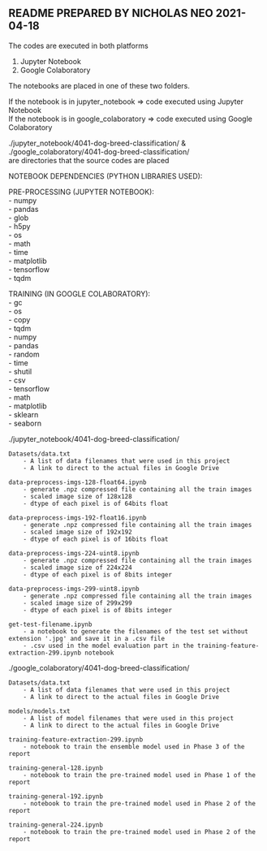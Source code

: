 ## README PREPARED BY NICHOLAS NEO 2021-04-18

The codes are executed in both platforms
1. Jupyter Notebook  
2. Google Colaboratory  

The notebooks are placed in one of these two folders.  

If the notebook is in jupyter_notebook => code executed using Jupyter Notebook  
If the notebook is in google_colaboratory => code executed using Google Colaboratory  

./jupyter_notebook/4041-dog-breed-classification/ &  
./google_colaboratory/4041-dog-breed-classification/  
are directories that the source codes are placed  

NOTEBOOK DEPENDENCIES (PYTHON LIBRARIES USED):  

PRE-PROCESSING (JUPYTER NOTEBOOK):  
	- numpy   
	- pandas  
	- glob  
	- h5py  
	- os  
	- math  
	- time  
	- matplotlib  
	- tensorflow  
	- tqdm  

TRAINING (IN GOOGLE COLABORATORY):  
	- gc  
	- os  
	- copy  
	- tqdm  
	- numpy  
	- pandas  
	- random  
	- time  
	- shutil  
	- csv  
	- tensorflow   
	- math  
	- matplotlib  
	- sklearn  
	- seaborn  

./jupyter_notebook/4041-dog-breed-classification/   


	Datasets/data.txt   
		- A list of data filenames that were used in this project  
		- A link to direct to the actual files in Google Drive  
		
	data-preprocess-imgs-128-float64.ipynb   
		- generate .npz compressed file containing all the train images   
		- scaled image size of 128x128   
		- dtype of each pixel is of 64bits float   

	data-preprocess-imgs-192-float16.ipynb  
		- generate .npz compressed file containing all the train images  
		- scaled image size of 192x192   
		- dtype of each pixel is of 16bits float  
		
	data-preprocess-imgs-224-uint8.ipynb  
		- generate .npz compressed file containing all the train images  
		- scaled image size of 224x224  
		- dtype of each pixel is of 8bits integer  
		
	data-preprocess-imgs-299-uint8.ipynb  
		- generate .npz compressed file containing all the train images  
		- scaled image size of 299x299     
		- dtype of each pixel is of 8bits integer  
		
	get-test-filename.ipynb
		- a notebook to generate the filenames of the test set without extension '.jpg' and save it in a .csv file  
		- .csv used in the model evaluation part in the training-feature-extraction-299.ipynb notebook  
		
./google_colaboratory/4041-dog-breed-classification/  

  
	Datasets/data.txt    
		- A list of data filenames that were used in this project    
		- A link to direct to the actual files in Google Drive    

	models/models.txt  
		- A list of model filenames that were used in this project  
		- A link to direct to the actual files in Google Drive		  

	training-feature-extraction-299.ipynb
		- notebook to train the ensemble model used in Phase 3 of the report
	
	training-general-128.ipynb
		- notebook to train the pre-trained model used in Phase 1 of the report
	
	training-general-192.ipynb
		- notebook to train the pre-trained model used in Phase 2 of the report
	
	training-general-224.ipynb
		- notebook to train the pre-trained model used in Phase 2 of the report